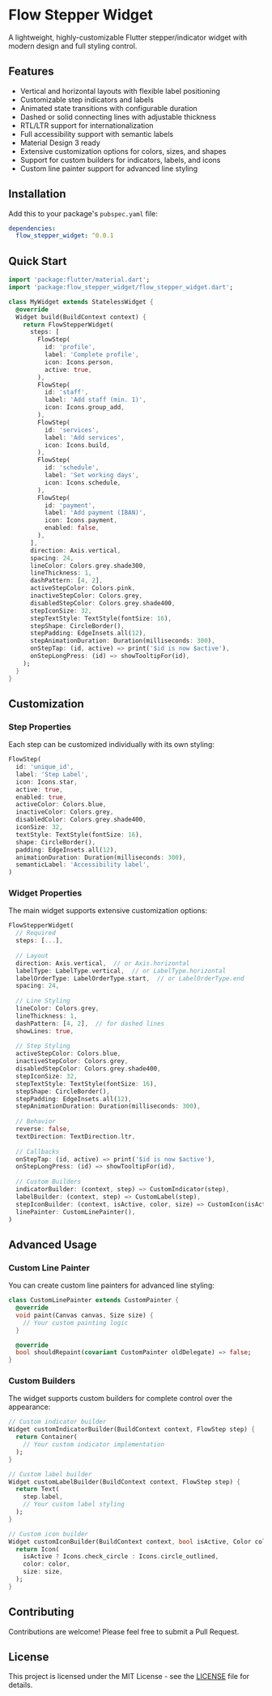 # Flow Stepper Widget

A lightweight, highly-customizable Flutter stepper/indicator widget with modern design and full styling control.

## Features

- Vertical and horizontal layouts with flexible label positioning
- Customizable step indicators and labels
- Animated state transitions with configurable duration
- Dashed or solid connecting lines with adjustable thickness
- RTL/LTR support for internationalization
- Full accessibility support with semantic labels
- Material Design 3 ready
- Extensive customization options for colors, sizes, and shapes
- Support for custom builders for indicators, labels, and icons
- Custom line painter support for advanced line styling

## Installation

Add this to your package's `pubspec.yaml` file:

```yaml
dependencies:
  flow_stepper_widget: ^0.0.1
```

## Quick Start

```dart
import 'package:flutter/material.dart';
import 'package:flow_stepper_widget/flow_stepper_widget.dart';

class MyWidget extends StatelessWidget {
  @override
  Widget build(BuildContext context) {
    return FlowStepperWidget(
      steps: [
        FlowStep(
          id: 'profile',
          label: 'Complete profile',
          icon: Icons.person,
          active: true,
        ),
        FlowStep(
          id: 'staff',
          label: 'Add staff (min. 1)',
          icon: Icons.group_add,
        ),
        FlowStep(
          id: 'services',
          label: 'Add services',
          icon: Icons.build,
        ),
        FlowStep(
          id: 'schedule',
          label: 'Set working days',
          icon: Icons.schedule,
        ),
        FlowStep(
          id: 'payment',
          label: 'Add payment (IBAN)',
          icon: Icons.payment,
          enabled: false,
        ),
      ],
      direction: Axis.vertical,
      spacing: 24,
      lineColor: Colors.grey.shade300,
      lineThickness: 1,
      dashPattern: [4, 2],
      activeStepColor: Colors.pink,
      inactiveStepColor: Colors.grey,
      disabledStepColor: Colors.grey.shade400,
      stepIconSize: 32,
      stepTextStyle: TextStyle(fontSize: 16),
      stepShape: CircleBorder(),
      stepPadding: EdgeInsets.all(12),
      stepAnimationDuration: Duration(milliseconds: 300),
      onStepTap: (id, active) => print('$id is now $active'),
      onStepLongPress: (id) => showTooltipFor(id),
    );
  }
}
```

## Customization

### Step Properties

Each step can be customized individually with its own styling:

```dart
FlowStep(
  id: 'unique_id',
  label: 'Step Label',
  icon: Icons.star,
  active: true,
  enabled: true,
  activeColor: Colors.blue,
  inactiveColor: Colors.grey,
  disabledColor: Colors.grey.shade400,
  iconSize: 32,
  textStyle: TextStyle(fontSize: 16),
  shape: CircleBorder(),
  padding: EdgeInsets.all(12),
  animationDuration: Duration(milliseconds: 300),
  semanticLabel: 'Accessibility label',
)
```

### Widget Properties

The main widget supports extensive customization options:

```dart
FlowStepperWidget(
  // Required
  steps: [...],
  
  // Layout
  direction: Axis.vertical,  // or Axis.horizontal
  labelType: LabelType.vertical,  // or LabelType.horizontal
  labelOrderType: LabelOrderType.start,  // or LabelOrderType.end
  spacing: 24,
  
  // Line Styling
  lineColor: Colors.grey,
  lineThickness: 1,
  dashPattern: [4, 2],  // for dashed lines
  showLines: true,
  
  // Step Styling
  activeStepColor: Colors.blue,
  inactiveStepColor: Colors.grey,
  disabledStepColor: Colors.grey.shade400,
  stepIconSize: 32,
  stepTextStyle: TextStyle(fontSize: 16),
  stepShape: CircleBorder(),
  stepPadding: EdgeInsets.all(12),
  stepAnimationDuration: Duration(milliseconds: 300),
  
  // Behavior
  reverse: false,
  textDirection: TextDirection.ltr,
  
  // Callbacks
  onStepTap: (id, active) => print('$id is now $active'),
  onStepLongPress: (id) => showTooltipFor(id),
  
  // Custom Builders
  indicatorBuilder: (context, step) => CustomIndicator(step),
  labelBuilder: (context, step) => CustomLabel(step),
  stepIconBuilder: (context, isActive, color, size) => CustomIcon(isActive, color, size),
  linePainter: CustomLinePainter(),
)
```

## Advanced Usage

### Custom Line Painter

You can create custom line painters for advanced line styling:

```dart
class CustomLinePainter extends CustomPainter {
  @override
  void paint(Canvas canvas, Size size) {
    // Your custom painting logic
  }

  @override
  bool shouldRepaint(covariant CustomPainter oldDelegate) => false;
}
```

### Custom Builders

The widget supports custom builders for complete control over the appearance:

```dart
// Custom indicator builder
Widget customIndicatorBuilder(BuildContext context, FlowStep step) {
  return Container(
    // Your custom indicator implementation
  );
}

// Custom label builder
Widget customLabelBuilder(BuildContext context, FlowStep step) {
  return Text(
    step.label,
    // Your custom label styling
  );
}

// Custom icon builder
Widget customIconBuilder(BuildContext context, bool isActive, Color color, double size) {
  return Icon(
    isActive ? Icons.check_circle : Icons.circle_outlined,
    color: color,
    size: size,
  );
}
```

## Contributing

Contributions are welcome! Please feel free to submit a Pull Request.

## License

This project is licensed under the MIT License - see the [LICENSE](LICENSE) file for details.
